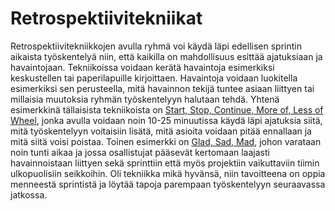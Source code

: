 # Retrospektiivitekniikat

Retrospektiivitekniikkojen avulla ryhmä voi käydä läpi edellisen sprintin aikaista työskentelyä niin, että kaikilla on mahdollisuus esittää ajatuksiaan ja havaintojaan. Tekniikoissa voidaan kerätä havaintoja esimerkiksi keskustellen tai paperilapuille kirjoittaen. Havaintoja voidaan luokitella esimerkiksi sen perusteella, mitä havainnon tekijä tuntee asiaan liittyen tai millaisia muutoksia ryhmän työskentelyyn halutaan tehdä. Yhtenä esimerkkinä tällaisista tekniikoista on [Start, Stop, Continue, More of, Less of Wheel](http://retrospectivewiki.org/index.php?title=Start,_Stop,_Continue,_More_of,_Less_of_Wheel), jonka avulla voidaan noin 10-25 minuutissa käydä läpi ajatuksia siitä, mitä työskentelyyn voitaisiin lisätä, mitä asioita voidaan pitää ennallaan ja mitä siitä voisi poistaa. Toinen esimerkki on [Glad, Sad, Mad](http://retrospectivewiki.org/index.php?title=Glad,_Sad,_Mad), johon varataan noin tunti aikaa ja jossa osallistujat pääsevät kertomaan laajasti havainnoistaan liittyen sekä sprinttiin että myös projektiin vaikuttaviin tiimin ulkopuolisiin seikkoihin. Oli tekniikka mikä hyvänsä, niin tavoitteena on oppia menneestä sprintistä ja löytää tapoja parempaan työskentelyyn seuraavassa jatkossa.